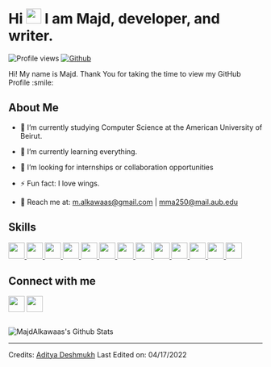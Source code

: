 <!-- <p align="center">
    <img width="200" src="https://avatars.githubusercontent.com/u/73228648?v=4" , style="border-radius: 100px;">
</p> -->

<h1> 
  Hi <img src = "https://raw.githubusercontent.com/MartinHeinz/MartinHeinz/master/wave.gif" width = 30px> I am Majd, developer, and writer. 
</h1>
<p align='center'>
</p>


![Profile views](https://visitor-badge.glitch.me/badge?page_id=MajdAlkawaas)
[![Github](https://img.shields.io/github/followers/MajdAlkawaas?label=Follow&style=social)](https://github.com/MajdAlkawaas)

<div size='20px'> Hi! My name is Majd. Thank You for taking the time to view my GitHub Profile :smile: 
</div>


<h2> About Me </h2>
<!-- <img width="55%" align="right" alt="Github" src="https://raw.githubusercontent.com/onimur/.github/master/.resources/git-header.svg" /> -->
<!-- ![Majd's github stats](https://github-readme-stats.vercel.app/api?username=MajdAlkawaas&show_icons=true&hide_border=true)  -->

- 🔭 I’m currently studying Computer Science at the American University of Beirut.

- 🌱 I’m currently learning everything.
  
- 👯 I’m looking for internships or collaboration opportunities
  
- ⚡ Fun fact: I love wings.

- 💬 Reach me at: m.alkawaas@gmail.com | mma250@mail.aub.edu

<h2> Skills 
</h2>
<a href= https://github.com/MajdAlkawaas?tab=repositories&q=&type=&language=python&sort= >     <img width ='32px' src ='https://raw.githubusercontent.com/rahulbanerjee26/githubAboutMeGenerator/main/icons/python.svg'> </a>
<a href= https://github.com/MajdAlkawaas?tab=repositories&q=&type=&language=java&sort= >       <img width ='32px' src ='https://raw.githubusercontent.com/rahulbanerjee26/githubAboutMeGenerator/main/icons/java.svg'> </a>
<a href= https://github.com/MajdAlkawaas?tab=repositories&q=&type=&language=scikit&sort= >     <img width ='32px' src ='https://raw.githubusercontent.com/rahulbanerjee26/githubAboutMeGenerator/main/icons/scikit.svg'> </a>
<a href= https://github.com/MajdAlkawaas?tab=repositories&q=&type=&language=cpp&sort= >        <img width ='32px' src ='https://raw.githubusercontent.com/rahulbanerjee26/githubAboutMeGenerator/main/icons/cpp.svg'> </a>
<a href= https://github.com/MajdAlkawaas?tab=repositories&q=&type=&language=django&sort= >     <img width ='32px' src ='https://raw.githubusercontent.com/rahulbanerjee26/githubAboutMeGenerator/main/icons/django.svg'> </a>
<a href= https://github.com/MajdAlkawaas?tab=repositories&q=&type=&language=css&sort= >        <img width ='32px' src ='https://raw.githubusercontent.com/rahulbanerjee26/githubAboutMeGenerator/main/icons/css.svg'> </a>
<a href= https://github.com/MajdAlkawaas?tab=repositories&q=&type=&language=html&sort= >       <img width ='32px' src ='https://raw.githubusercontent.com/rahulbanerjee26/githubAboutMeGenerator/main/icons/html.svg'> </a>
<a href= https://github.com/MajdAlkawaas?tab=repositories&q=&type=&language=sql&sort= >        <img width ='32px' src ='https://raw.githubusercontent.com/rahulbanerjee26/githubAboutMeGenerator/main/icons/mysql.svg'> </a>
<a href= https://github.com/MajdAlkawaas?tab=repositories&q=&type=&language=git&sort= >        <img width ='32px' src ='https://raw.githubusercontent.com/rahulbanerjee26/githubAboutMeGenerator/main/icons/git.svg'> </a>
<a href="#">        <img width ='32px' src ='https://raw.githubusercontent.com/rahulbanerjee26/githubAboutMeGenerator/main/icons/photoshop.svg'> </a>
<a href="#">        <img width ='32px' src ='https://raw.githubusercontent.com/rahulbanerjee26/githubAboutMeGenerator/main/icons/bootstrap.svg'> </a>
<a href="#">        <img width ='32px' src ='https://raw.githubusercontent.com/rahulbanerjee26/githubAboutMeGenerator/main/icons/azure.svg'> </a>
<a href="#">        <img width ='32px' src ='https://raw.githubusercontent.com/rahulbanerjee26/githubAboutMeGenerator/main/icons/arduino.svg'> </a>

<h2> 
  Connect with me 
</h2>
<a href = 'https://www.linkedin.com/in/majdalkawaas'> <img width = '32px' align= 'center' src="https://raw.githubusercontent.com/rahulbanerjee26/githubAboutMeGenerator/main/icons/linked-in-alt.svg"/></a> 
<a href = 'https://www.github.com/MajdAlkawaas'> <img width = '32px' align= 'center' src="https://raw.githubusercontent.com/rahulbanerjee26/githubAboutMeGenerator/main/icons/github.svg"/></a>

<h2> </h2>

<img  align="center" alt="MajdAlkawaas's Github Stats" src="https://github-readme-stats.vercel.app/api?username=MajdAlkawaas&show_icons=true&hide_border=true" />


<br>

-----
Credits: [Aditya Deshmukh](https://github.com/Aditya664)
Last Edited on: 04/17/2022